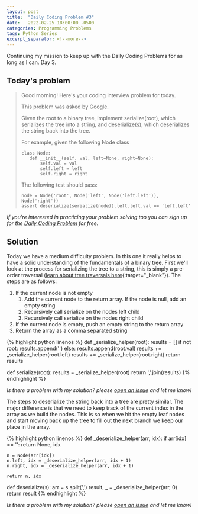 ```yaml
---
layout: post
title:  "Daily Coding Problem #3"
date:   2022-02-25 18:00:00 -0500
categories: Programming Problems
tags: Python Series
excerpt_separator: <!--more-->
---
```


Continuing my mission to keep up with the Daily Coding Problems for as long as I can. Day 3.

<!--more-->

## Today's problem

>Good morning! Here's your coding interview problem for today.
>
>This problem was asked by Google.
>
>Given the root to a binary tree, implement serialize(root), which serializes the tree into a string, and deserialize(s), which deserializes the string back into the tree.
>
>For example, given the following Node class
>
>```
>class Node:
>    def __init__(self, val, left=None, right=None):
>        self.val = val
>        self.left = left
>        self.right = right
>```
>The following test should pass:
>```
>node = Node('root', Node('left', Node('left.left')), Node('right'))
>assert deserialize(serialize(node)).left.left.val == 'left.left'
>```

*If you're interested in practicing your problem solving too you can sign up for the 
[Daily Coding Problem](https://www.dailycodingproblem.com/) for free.*

## Solution

Today we have a medium difficulty problem. In this one it really helps to have a solid understanding of the fundamentals
of a binary tree. First we'll look at the process for serializing the tree to a string, this is simply a pre-order
traversal ([learn about tree traversals here](https://www.geeksforgeeks.org/tree-traversals-inorder-preorder-and-postorder/){:target="_blank"}).
The steps are as follows:

1. If the current node is not empty
    1. Add the current node to the return array. If the node is null, add an empty string
    2. Recursively call serialize on the nodes left child
    3. Recursively call serialize on the nodes right child
2. If the current node is empty, push an empty string to the return array
3. Return the array as a comma separated string

{% highlight python linenos %}
def _serialize_helper(root):
    results = []
    if not root:
        results.append('')
    else:
        results.append(root.val)
        results += _serialize_helper(root.left)
        results += _serialize_helper(root.right)
    return results

def serialize(root):
    results = _serialize_helper(root)
    return ','.join(results)
{% endhighlight %}

*Is there a problem with my solution? please [open an issue](https://github.com/tombloor/daily-coding-problems/issues/new?title=Problem%203%20(Serialize)) and let me know!*


The steps to deserialize the string back into a tree are pretty similar. The major difference is that we need to keep
track of the current index in the array as we build the nodes. This is so when we hit the empty leaf nodes and start
moving back up the tree to fill out the next branch we keep our place in the array.

{% highlight python linenos %}
def _deserialize_helper(arr, idx):
    if arr[idx] == '':
        return None, idx
    
    n = Node(arr[idx])
    n.left, idx = _deserialize_helper(arr, idx + 1)
    n.right, idx = _deserialize_helper(arr, idx + 1)

    return n, idx

def deserialize(s):
    arr = s.split(',')
    result, _ =  _deserialize_helper(arr, 0)
    return result
{% endhighlight %}

*Is there a problem with my solution? please [open an issue](https://github.com/tombloor/daily-coding-problems/issues/new?title=Problem%203%20(Deserialize)) and let me know!*
